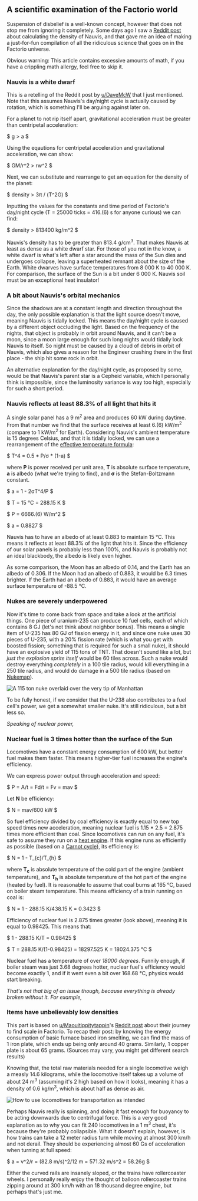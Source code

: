 ## A scientific examination of the Factorio world

Suspension of disbelief is a well-known concept, however that does not stop me from ignoring it completely. Some days ago I saw a [Reddit post](https://www.reddit.com/r/factorio/comments/jaz6yl/calculating_the_density_of_nauvis/) about calculating the density of Nauvis, and that gave me an idea of making a just-for-fun compilation of all the ridiculous science that goes on in the Factorio universe.

Obvious warning: This article contains excessive amounts of math, if you have a crippling math allergy, feel free to skip it.

### Nauvis is a white dwarf

This is a retelling of the Reddit post by [u/DaveMcW](https://www.reddit.com/user/DaveMcW/) that I just mentioned. Note that this assumes Nauvis's day/night cycle is actually caused by rotation, which is something I'll be arguing against later on.

For a planet to not rip itself apart, gravitational acceleration must be greater than centripetal acceleration:

$ g > a $

Using the eqautions for centripetal acceleration and gravitational acceleration, we can show: 

$ GM/r^2 > rw^2 $

Next, we can substitute and rearrange to get an equation for the density of the planet:

$ density > 3π / (T^2G) $

Inputting the values for the constants and time period of Factorio's day/night cycle (T = 25000 ticks = 416.(6) s for anyone curious) we can find:

$ density > 813400 kg/m^2 $

Nauvis's density has to be greater than 813.4 g/cm<sup>3</sup>. That makes Nauvis at least as dense as a white dwarf star. For those of you not in the know, a white dwarf is what's left after a star around the mass of the Sun dies and undergoes collapse, leaving a superheated remnant about the size of the Earth. White dwarves have surface temperatures from 8 000 K to 40 000 K. For comparison, the surface of the Sun is a bit under 6 000 K. Nauvis soil must be an exceptional heat insulator!

### A bit about Nauvis's orbital mechanics

Since the shadows are at a constant length and direction throughout the day, the only possible explanation is that the light source doesn't move, meaning Nauvis is tidally locked. This means the day/night cycle is caused by a different object occluding the light. Based on the frequency of the nights, that object is probably in orbit around Nauvis, and it can't be a moon, since a moon large enough for such long nights would tidally lock Nauvis to itself. So night must be caused by a cloud of debris in orbit of Nauvis, which also gives a reason for the Engineer crashing there in the first place - the ship hit some rock in orbit.

An alternative explanation for the day/night cycle, as proposed by some, would be that Nauvis's parent star is a Cepheid variable, which I personally think is impossible, since the luminosity variance is way too high, especially for such a short period.

### Nauvis reflects at least 88.3% of all light that hits it

A single solar panel has a 9 m<sup>2</sup> area and produces 60 kW during daytime. From that number we find that the surface receives at least 6.(6) kW/m<sup>2</sup> (compare to 1 kW/m<sup>2</sup> for Earth). Considering Nauvis's ambient temperature is 15 degrees Celsius, and that it is tidally locked, we can use a rearrangement of the [effective temperature formula](https://en.wikipedia.org/wiki/Effective_temperature#Surface_temperature_of_a_planet):

$ T^4 = 0.5 * P/σ * (1-a) $

where **P** is power received per unit area, **T** is absolute surface temperature, **a** is albedo (what we're trying to find), and **σ** is the Stefan-Boltzmann constant.

$ a = 1 - 2σT^4/P $

$ T = 15 °C = 288.15 K $

$ P = 6666.(6) W/m^2 $

$ a = 0.8827 $

Nauvis has to have an albedo of at least 0.883 to maintain 15 °C. This means it reflects at least 88.3% of the light that hits it. Since the efficiency of our solar panels is probably less than 100%, and Nauvis is probably not an ideal blackbody, the albedo is likely even higher.

As some comparison, the Moon has an albedo of 0.14, and the Earth has an albedo of 0.306. If the Moon had an albedo of 0.883, it would be 6.3 times brighter. If the Earth had an albedo of 0.883, it would have an average surface temperature of -88.5 °C.

### Nukes are severely underpowered

Now it's time to come back from space and take a look at the artificial things. One piece of uranium-235 can produce 10 fuel cells, each of which contains 8 GJ (let's not think about neighbor bonus). This means a single item of U-235 has 80 GJ of fission energy in it, and since one nuke uses 30 pieces of U-235, with a 20% fission rate (which is what you get with boosted fission; something that is required for such a small nuke), it should have an explosive yield of 115 tons of TNT. That doesn't sound like a lot, but *just the explosion sprite itself* would be 60 tiles across. Such a nuke would destroy everything *completely* in a 100 tile radius, would kill everything in a 250 tile radius, and would do damage in a 500 tile radius (based on [Nukemap](https://nuclearsecrecy.com/nukemap/)).

![A 115 ton nuke overlaid over the very tip of Manhattan](https://cdn.discordapp.com/attachments/699618487097884723/769281708263735325/unknown.png)

To be fully honest, if we consider that the U-238 also contributes to a fuel cell's power, we get a somewhat smaller nuke. It's still ridiculous, but a bit less so.

*Speaking of nuclear power,*

### Nuclear fuel is 3 times hotter than the surface of the Sun

Locomotives have a constant energy consumption of 600 kW, but better fuel makes them faster. This means higher-tier fuel increases the engine's efficiency.

We can express power output through acceleration and speed:

$ P = A/t = Fd/t = Fv = mav $

Let **N** be efficiency:

$ N = mav/600 kW $

So fuel efficiency divided by coal efficiency is exactly equal to new top speed times new acceleration, meaning nuclear fuel is 1.15 * 2.5 = 2.875 times more efficient than coal. Since locomotives can run on any fuel, it's safe to assume they run on a [heat engine](https://en.wikipedia.org/wiki/Heat_engine). If this engine runs as efficiently as possible (based on a [Carnot cycle](https://en.wikipedia.org/wiki/Carnot_cycle)), its efficiency is:

$ N = 1 - T_{c}/T_{h} $

where **T<sub>c</sub>** is absolute temperature of the cold part of the engine (ambient temperature), and **T<sub>h</sub>** is absolute temperature of the hot part of the engine (heated by fuel). It is reasonable to assume that coal burns at 165 °C, based on boiler steam temperature. This means efficiency of a train running on coal is:

$ N = 1 - 288.15 K/438.15 K = 0.3423 $

Efficiency of nuclear fuel is 2.875 times greater (look above), meaning it is equal to 0.98425. This means that:

$ 1 - 288.15 K/T = 0.98425 $

$ T = 288.15 K/(1-0.98425) = 18297.525 K = 18024.375 °C $

Nuclear fuel has a temperature of over *18000 degrees*. Funnily enough, if boiler steam was just 3.68 degrees hotter, nuclear fuel's efficiency would become exactly 1, and if it went even a bit over 168.68 °C, physics would start breaking.

*That's not that big of an issue though, because everything is already broken without it. For example,*

### Items have unbelievably low densities

This part is based on [u/Maouitippitytappin](https://www.reddit.com/user/Maouitippitytappin/)'s [Reddit post](https://www.reddit.com/r/factorio/comments/j8cxvv/my_journey_to_find_scale_in_factorio/) about their journey to find scale in Factorio. To recap their post: by knowing the energy consumption of basic furnace based iron smelting, we can find the mass of 1 iron plate, which ends up being only around 40 grams. Similarly, 1 copper plate is about 65 grams. (Sources may vary, you might get different search results)

Knowing that, the total raw materials needed for a single locomotive weigh a measly 14.6 kilograms, while the locomotive itself takes up a volume of about 24 m<sup>3</sup> (assuming it's 2 high based on how it looks), meaning it has a density of 0.6 kg/m<sup>3</sup>, which is about half as dense as air.

![How to use locomotives for transportation as intended](https://media.discordapp.net/attachments/622913335783850040/769291985411899392/yes.png?width=895&height=671)

Perhaps Nauvis really is spinning, and doing it fast enough for buoyancy to be acting downwards due to centrifugal force. This is a very good explanation as to why you can fit 240 locomotives in a 1 m<sup>3</sup> chest, it's because they're probably collapsible. What it doesn't explain, however, is how trains can take a 12 meter radius turn while moving at almost 300 km/h and not derail. They should be experiencing almost 60 Gs of acceleration when turning at full speed:

$ a = v^2/r = (82.8 m/s)^2/12 m = 571.32 m/s^2 = 58.26g $

Either the curved rails are insanely sloped, or the trains have rollercoaster wheels. I personally really enjoy the thought of balloon rollercoaster trains zipping around at 300 km/h with an 18 thousand degree engine, but perhaps that's just me.
